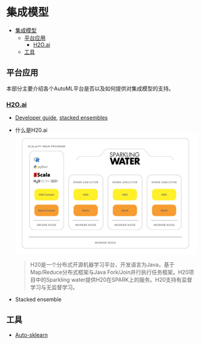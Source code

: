 # 集成模型


<!-- @import "[TOC]" {cmd="toc" depthFrom=1 depthTo=6 orderedList=false} -->

<!-- code_chunk_output -->

- [集成模型](#集成模型)
  - [平台应用](#平台应用)
    - [H2O.ai](#h2oaihttpsh2oaiplatformh2o-automl)
  - [工具](#工具)

<!-- /code_chunk_output -->


## 平台应用
本部分主要介绍各个AutoML平台是否以及如何提供对集成模型的支持。
### [H2O.ai](https://h2o.ai/platform/h2o-automl/)
- [Developer guide](https://docs.h2o.ai/h2o/latest-stable/h2o-docs/welcome.html), [stacked ensembles](https://docs.h2o.ai/h2o/latest-stable/h2o-docs/data-science/stacked-ensembles.html)
- 什么是H20.ai
    ![sparkling](../Images/EL_sparkling.png)

    > H20是一个分布式开源机器学习平台，开发语言为Java，基于Map/Reduce分布式框架与Java Fork/Join并行执行任务框架。H20项目中的Sparkling water提供H20在SPARK上的服务。H20支持有监督学习与无监督学习。
- Stacked ensemble

   

## 工具
- [Auto-sklearn](https://automl.github.io/auto-sklearn/master/)
